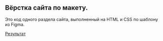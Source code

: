 Вёрстка сайта по макету.
---
Это код одного раздела сайта, выполненный на HTML и CSS по шаблону из Figma.

[Результат](https://kolibri0509.github.io/site_portfolio1/)
